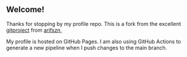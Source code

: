 ## Welcome!
Thanks for stopping by my profile repo. 
This is a fork from the excellent [gitproject](https://github.com/arifszn/gitprofile) from [arifszn](https://github.com/arifszn),

My profile is hosted on GitHub Pages.
I am also using GitHub Actions to generate a new pipeline when I push changes to the main branch.

